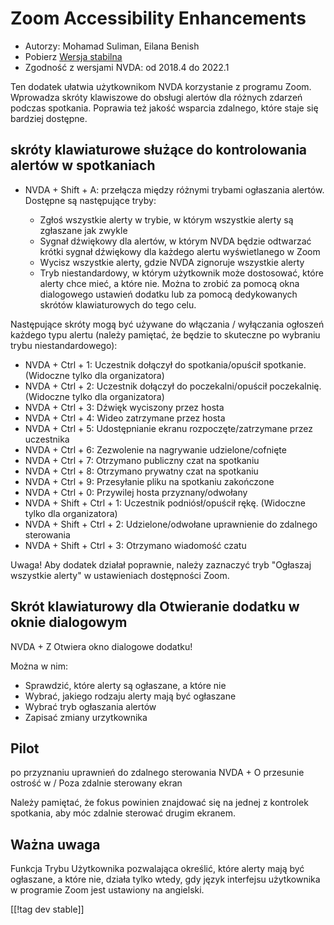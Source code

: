 # Zoom Accessibility Enhancements #

* Autorzy: Mohamad Suliman, Eilana Benish
* Pobierz [Wersja stabilna][1]
* Zgodność z wersjami NVDA: od 2018.4 do 2022.1

Ten dodatek ułatwia użytkownikom NVDA korzystanie z programu Zoom. Wprowadza
skróty klawiszowe do obsługi alertów dla różnych zdarzeń podczas
spotkania. Poprawia też jakość wsparcia zdalnego, które staje się bardziej
dostępne.

## skróty klawiaturowe służące do kontrolowania alertów w spotkaniach 

* NVDA + Shift + A: przełącza między różnymi trybami ogłaszania
  alertów. Dostępne są następujące tryby:

    * Zgłoś wszystkie alerty w trybie, w którym wszystkie alerty są
      zgłaszane jak zwykle
    * Sygnał dźwiękowy dla alertów, w którym NVDA będzie odtwarzać krótki
      sygnał dźwiękowy dla każdego alertu wyświetlanego w Zoom
    * Wycisz wszystkie alerty, gdzie NVDA zignoruje wszystkie alerty
    * Tryb niestandardowy, w którym użytkownik może dostosować, które alerty
      chce mieć, a które nie. Można to zrobić za pomocą okna dialogowego
      ustawień dodatku lub za pomocą dedykowanych skrótów klawiaturowych do
      tego celu.

Następujące skróty mogą być używane do włączania / wyłączania ogłoszeń
każdego typu alertu (należy pamiętać, że będzie to skuteczne po wybraniu
trybu niestandardowego):

* NVDA + Ctrl + 1: Uczestnik dołączył do spotkania/opuścił
  spotkanie. (Widoczne tylko dla organizatora)
* NVDA + Ctrl + 2: Uczestnik dołączył do poczekalni/opuścił
  poczekalnię. (Widoczne tylko dla organizatora)
* NVDA + Ctrl + 3: Dźwięk wyciszony przez hosta
* NVDA + Ctrl + 4: Wideo zatrzymane przez hosta
* NVDA + Ctrl + 5: Udostępnianie ekranu rozpoczęte/zatrzymane przez
  uczestnika
* NVDA + Ctrl + 6: Zezwolenie na nagrywanie udzielone/cofnięte
* NVDA + Ctrl + 7: Otrzymano publiczny czat na spotkaniu
* NVDA + Ctrl + 8: Otrzymano prywatny czat na spotkaniu
* NVDA + Ctrl + 9: Przesyłanie pliku na spotkaniu zakończone
* NVDA + Ctrl + 0: Przywilej hosta przyznany/odwołany
* NVDA + Shift + Ctrl + 1: Uczestnik podniósł/opuścił rękę. (Widoczne tylko
  dla organizatora)
* NVDA + Shift + Ctrl + 2: Udzielone/odwołane uprawnienie do zdalnego
  sterowania
* NVDA + Shift + Ctrl + 3: Otrzymano wiadomość czatu


Uwaga! Aby dodatek działał poprawnie, należy zaznaczyć tryb "Ogłaszaj
wszystkie alerty" w ustawieniach dostępności Zoom.

## Skrót klawiaturowy dla Otwieranie dodatku w oknie dialogowym 

NVDA + Z Otwiera okno dialogowe dodatku!

Można w nim:

* Sprawdzić, które alerty są ogłaszane, a które nie
* Wybrać, jakiego rodzaju alerty mają być ogłaszane
* Wybrać tryb ogłaszania alertów
* Zapisać zmiany urzytkownika

## Pilot 

po przyznaniu uprawnień do zdalnego sterowania NVDA + O przesunie ostrość w
/ Poza zdalnie sterowany ekran

Należy pamiętać, że fokus powinien znajdować się na jednej z kontrolek
spotkania, aby móc zdalnie sterować drugim ekranem.

## Ważna uwaga

Funkcja Trybu Użytkownika pozwalająca określić, które alerty mają być
ogłaszane, a które nie, działa tylko wtedy, gdy język interfejsu użytkownika
w programie Zoom jest ustawiony na angielski.

[[!tag dev stable]]

[1]: https://www.nvaccess.org/addonStore/legacy?file=zoomEnhancements
